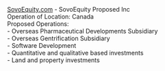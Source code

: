 <html><a href="sovoequitycom">SovoEquity.com</a> - SovoEquity Proposed Inc <br />
Operation of Location: Canada <br />
Proposed Operations: <br />
 - Overseas Pharmaceutical Developments Subsidiary <br />
 - Overseas Gentrification Subsidiary <br />
 - Software Development <br />
 - Quantitative and qualitative based investments <br />
 - Land and property investments <br />
       </html>

